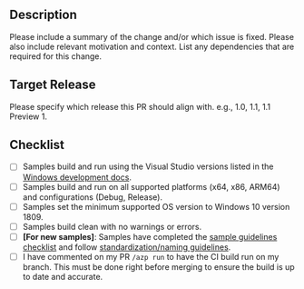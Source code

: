 <!--
Thank you for your pull request!

Please see https://github.com/microsoft/WindowsAppSDK-Samples/blob/main/docs/samples-guidelines.md for guidelines on
how to best contribute to the Windows App SDK Samples repository!

-->

## Description

Please include a summary of the change and/or which issue is fixed. Please also include relevant motivation and context. List any dependencies that are required for this change.

## Target Release

Please specify which release this PR should align with. e.g., 1.0, 1.1, 1.1 Preview 1.

## Checklist

- [ ] Samples build and run using the Visual Studio versions listed in the [Windows development docs](https://docs.microsoft.com/windows/apps/windows-app-sdk/set-up-your-development-environment?tabs=stable#2-install-visual-studio).
- [ ] Samples build and run on all supported platforms (x64, x86, ARM64) and configurations (Debug, Release).
- [ ] Samples set the minimum supported OS version to Windows 10 version 1809.
- [ ] Samples build clean with no warnings or errors.
- [ ] **[For new samples]**: Samples have completed the [sample guidelines checklist](https://github.com/microsoft/WindowsAppSDK-Samples/blob/main/docs/samples-guidelines.md#checklist) and follow [standardization/naming guidelines](https://github.com/microsoft/WindowsAppSDK-Samples/blob/main/docs/samples-guidelines.md#standardization-and-naming).
- [ ] I have commented on my PR `/azp run` to have the CI build run on my branch. This must be done right before merging to ensure the build is up to date and accurate.
